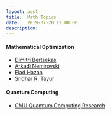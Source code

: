 ```yaml
---
layout: post
title:  Math Topics
date:   2019-07-20 12:00:00
description:
---
```



#### Mathematical Optimization
<ul>
    <li><a href="http://www.mit.edu/~dimitrib/home.html" target="_blank">Dimitri Bertsekas</a></li>
    <li><a href="https://www2.isye.gatech.edu/~nemirovs/" target="_blank">Arkadi Nemirovski</a></li>
    <li><a href="https://www.cs.princeton.edu/~ehazan/index.htm" target="_blank">Elad Hazan</a></li>
    <li><a href="https://www.cmu.edu/tepper/faculty-and-research/faculty-by-area/profiles/tayur-sridhar.html" target="_blank">Sridhar R. Tayur</a></li>
</ul>



#### Quantum Computing
<ul>
    <li><a href="https://www.cmu.edu/tepper/faculty-and-research/research/quantum-computing-business.html" target="_blank">CMU Quamtum Computing Research</a></li>
</ul>
